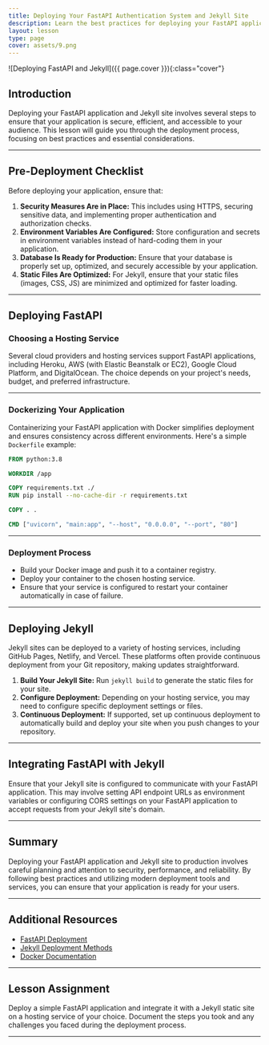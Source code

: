 ```yaml
---
title: Deploying Your FastAPI Authentication System and Jekyll Site
description: Learn the best practices for deploying your FastAPI application with user authentication and integrating it with your Jekyll static site to production.
layout: lesson
type: page
cover: assets/9.png
---
```


![Deploying FastAPI and Jekyll]({{ page.cover }}){:class="cover"}

## Introduction

Deploying your FastAPI application and Jekyll site involves several steps to ensure that your application is secure, efficient, and accessible to your audience. This lesson will guide you through the deployment process, focusing on best practices and essential considerations.

---

## Pre-Deployment Checklist

Before deploying your application, ensure that:

1. **Security Measures Are in Place:** This includes using HTTPS, securing sensitive data, and implementing proper authentication and authorization checks.
2. **Environment Variables Are Configured:** Store configuration and secrets in environment variables instead of hard-coding them in your application.
3. **Database Is Ready for Production:** Ensure that your database is properly set up, optimized, and securely accessible by your application.
4. **Static Files Are Optimized:** For Jekyll, ensure that your static files (images, CSS, JS) are minimized and optimized for faster loading.

---

## Deploying FastAPI

### Choosing a Hosting Service

Several cloud providers and hosting services support FastAPI applications, including Heroku, AWS (with Elastic Beanstalk or EC2), Google Cloud Platform, and DigitalOcean. The choice depends on your project's needs, budget, and preferred infrastructure.

---

### Dockerizing Your Application

Containerizing your FastAPI application with Docker simplifies deployment and ensures consistency across different environments. Here's a simple `Dockerfile` example:

```Dockerfile
FROM python:3.8

WORKDIR /app

COPY requirements.txt ./
RUN pip install --no-cache-dir -r requirements.txt

COPY . .

CMD ["uvicorn", "main:app", "--host", "0.0.0.0", "--port", "80"]
```

---

### Deployment Process

- Build your Docker image and push it to a container registry.
- Deploy your container to the chosen hosting service.
- Ensure that your service is configured to restart your container automatically in case of failure.

---

## Deploying Jekyll

Jekyll sites can be deployed to a variety of hosting services, including GitHub Pages, Netlify, and Vercel. These platforms often provide continuous deployment from your Git repository, making updates straightforward.

1. **Build Your Jekyll Site:** Run `jekyll build` to generate the static files for your site.
2. **Configure Deployment:** Depending on your hosting service, you may need to configure specific deployment settings or files.
3. **Continuous Deployment:** If supported, set up continuous deployment to automatically build and deploy your site when you push changes to your repository.

---

## Integrating FastAPI with Jekyll

Ensure that your Jekyll site is configured to communicate with your FastAPI application. This may involve setting API endpoint URLs as environment variables or configuring CORS settings on your FastAPI application to accept requests from your Jekyll site's domain.

---

## Summary

Deploying your FastAPI application and Jekyll site to production involves careful planning and attention to security, performance, and reliability. By following best practices and utilizing modern deployment tools and services, you can ensure that your application is ready for your users.

---

## Additional Resources

- [FastAPI Deployment](https://fastapi.tiangolo.com/deployment/)
- [Jekyll Deployment Methods](https://jekyllrb.com/docs/deployment/methods/)
- [Docker Documentation](https://docs.docker.com/)

---

## Lesson Assignment

Deploy a simple FastAPI application and integrate it with a Jekyll static site on a hosting service of your choice. Document the steps you took and any challenges you faced during the deployment process.

---
